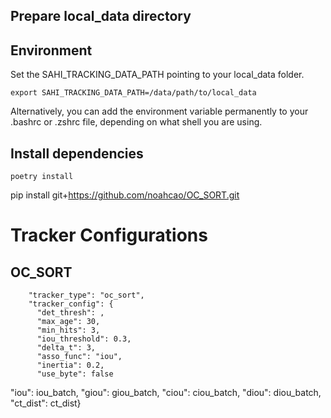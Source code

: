 
## Prepare local_data directory


## Environment
Set the SAHI_TRACKING_DATA_PATH pointing to your local_data folder.

```
export SAHI_TRACKING_DATA_PATH=/data/path/to/local_data
```

Alternatively, you can add the environment variable permanently to your .bashrc or .zshrc file, depending on what shell you are using.

## Install dependencies
```
poetry install
```

 pip install git+https://github.com/noahcao/OC_SORT.git

# Tracker Configurations
## OC_SORT
        "tracker_type": "oc_sort",
        "tracker_config": {
          "det_thresh": ,
          "max_age": 30,
          "min_hits": 3,
          "iou_threshold": 0.3,
          "delta_t": 3,
          "asso_func": "iou",
          "inertia": 0.2,
          "use_byte": false

"iou": iou_batch,
                "giou": giou_batch,
                "ciou": ciou_batch,
                "diou": diou_batch,
                "ct_dist": ct_dist}